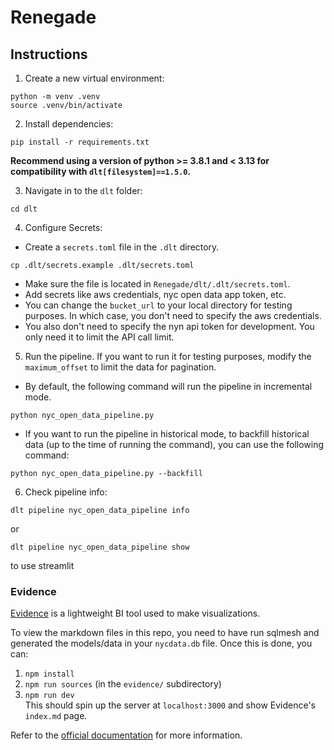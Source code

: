 # Renegade

## Instructions

1. Create a new virtual environment: 
```
python -m venv .venv
source .venv/bin/activate
```
2. Install dependencies: 
```
pip install -r requirements.txt
```
**Recommend using a version of python >= 3.8.1 and < 3.13 for compatibility with `dlt[filesystem]==1.5.0`.**  

3. Navigate in to the `dlt` folder:
```
cd dlt
```
4. Configure Secrets:
- Create a `secrets.toml` file in the `.dlt` directory.
```
cp .dlt/secrets.example .dlt/secrets.toml
```
- Make sure the file is located in `Renegade/dlt/.dlt/secrets.toml`.
- Add secrets like aws credentials, nyc open data app token, etc.
- You can change the `bucket_url` to your local directory for testing purposes. In which case, you don't need to specify the aws credentials.
- You also don't need to specify the nyn api token for development. You only need it to limit the API call limit.


5. Run the pipeline. If you want to run it for testing purposes, modify the `maximum_offset` to limit the data for pagination. 
- By default, the following command will run the pipeline in incremental mode.
```
python nyc_open_data_pipeline.py
```
- If you want to run the pipeline in historical mode, to backfill historical data (up to the time of running the command), you can use the following command:
```
python nyc_open_data_pipeline.py --backfill
```
6. Check pipeline info:
```
dlt pipeline nyc_open_data_pipeline info
``` 
or 
```
dlt pipeline nyc_open_data_pipeline show
``` 
to use streamlit  

### Evidence
[Evidence](https://evidence.dev/) is a lightweight BI tool used to make visualizations.

To view the markdown files in this repo, you need to have run sqlmesh and generated the models/data in your `nycdata.db` file. Once this is done, you can:
1. `npm install`  
2. `npm run sources` (in the `evidence/` subdirectory)  
3. `npm run dev`  
This should spin up the server at `localhost:3000` and show Evidence's `index.md` page.  

Refer to the [official documentation](https://docs.evidence.dev/) for more information.